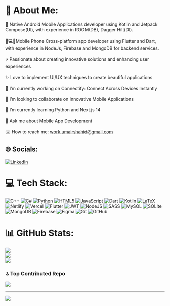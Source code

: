 # 💫 About Me:
📱   Native Android Mobile Applications developer using Kotlin and Jetpack Compose(UI), with experience in ROOM(DB), Dagger Hilt(DI).<br><br>📱💻🌐Mobile Phone Cross-platform app developer using Flutter and Dart, with experience in NodeJs, Firebase and MongoDB for backend services.<br><br>⚡ Passionate about creating innovative solutions and enhancing user experiences<br><br>✨ Love to implement UI/UX techniques to create beautiful applications<br><br>🔭 I’m currently working on Connectify: Connect Across Devices Instantly   <br><br>👯 I’m looking to collaborate on Innovative Mobile Applications<br><br>🌱 I’m currently learning Python and Next.js 14<br><br>💬 Ask me about Mobile App Development<br><br>✉️ How to reach me: work.umairshahid@gmail.com


## 🌐 Socials:
[![LinkedIn](https://img.shields.io/badge/LinkedIn-%230077B5.svg?logo=linkedin&logoColor=white)]([https://linkedin.com/in/muhammad-umair-shahid/]) 

# 💻 Tech Stack:
![C++](https://img.shields.io/badge/c++-%2300599C.svg?style=plastic&logo=c%2B%2B&logoColor=white) ![C#](https://img.shields.io/badge/c%23-%23239120.svg?style=plastic&logo=csharp&logoColor=white) ![Python](https://img.shields.io/badge/python-3670A0?style=plastic&logo=python&logoColor=ffdd54) ![HTML5](https://img.shields.io/badge/html5-%23E34F26.svg?style=plastic&logo=html5&logoColor=white) ![JavaScript](https://img.shields.io/badge/javascript-%23323330.svg?style=plastic&logo=javascript&logoColor=%23F7DF1E) ![Dart](https://img.shields.io/badge/dart-%230175C2.svg?style=plastic&logo=dart&logoColor=white) ![Kotlin](https://img.shields.io/badge/kotlin-%237F52FF.svg?style=plastic&logo=kotlin&logoColor=white) ![LaTeX](https://img.shields.io/badge/latex-%23008080.svg?style=plastic&logo=latex&logoColor=white) ![Netlify](https://img.shields.io/badge/netlify-%23000000.svg?style=plastic&logo=netlify&logoColor=#00C7B7) ![Vercel](https://img.shields.io/badge/vercel-%23000000.svg?style=plastic&logo=vercel&logoColor=white) ![Flutter](https://img.shields.io/badge/Flutter-%2302569B.svg?style=plastic&logo=Flutter&logoColor=white) ![JWT](https://img.shields.io/badge/JWT-black?style=plastic&logo=JSON%20web%20tokens) ![NodeJS](https://img.shields.io/badge/node.js-6DA55F?style=plastic&logo=node.js&logoColor=white) ![SASS](https://img.shields.io/badge/SASS-hotpink.svg?style=plastic&logo=SASS&logoColor=white) ![MySQL](https://img.shields.io/badge/mysql-4479A1.svg?style=plastic&logo=mysql&logoColor=white) ![SQLite](https://img.shields.io/badge/sqlite-%2307405e.svg?style=plastic&logo=sqlite&logoColor=white) ![MongoDB](https://img.shields.io/badge/MongoDB-%234ea94b.svg?style=plastic&logo=mongodb&logoColor=white) ![Firebase](https://img.shields.io/badge/firebase-%23039BE5.svg?style=plastic&logo=firebase) ![Figma](https://img.shields.io/badge/figma-%23F24E1E.svg?style=plastic&logo=figma&logoColor=white) ![Git](https://img.shields.io/badge/git-%23F05033.svg?style=plastic&logo=git&logoColor=white) ![GitHub](https://img.shields.io/badge/github-%23121011.svg?style=plastic&logo=github&logoColor=white)
# 📊 GitHub Stats:
![](https://github-readme-stats.vercel.app/api?username=umairshahid-1&theme=nightowl&hide_border=false&include_all_commits=true&count_private=false)<br/>
![](https://github-readme-streak-stats.herokuapp.com/?user=umairshahid-1&theme=nightowl&hide_border=false)<br/>
![](https://github-readme-stats.vercel.app/api/top-langs/?username=umairshahid-1&theme=nightowl&hide_border=false&include_all_commits=true&count_private=false&layout=compact)

### 🔝 Top Contributed Repo
![](https://github-contributor-stats.vercel.app/api?username=umairshahid-1&limit=5&theme=nightowl&combine_all_yearly_contributions=true)

---
[![](https://visitcount.itsvg.in/api?id=umairshahid-1&icon=0&color=6)](https://visitcount.itsvg.in)
